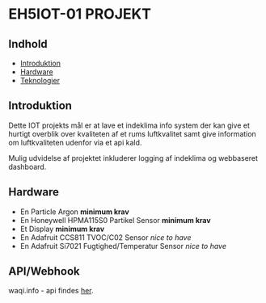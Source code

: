# EH5IOT-01 PROJEKT
## Indhold
* [Introduktion](#Introduktion)
* [Hardware](#Hardware)
* [Teknologier](#Teknologier)

## Introduktion
Dette IOT projekts mål er at lave et indeklima info system der kan give et hurtigt overblik over kvaliteten af et rums luftkvalitet samt give information om luftkvaliteten udenfor via et api kald.

Mulig udvidelse af projektet inkluderer logging af indeklima og webbaseret dashboard.

## Hardware
* En Particle Argon **minimum krav**
* En Honeywell HPMA115S0 Partikel Sensor **minimum krav**
* Et Display **minimum krav**
* En Adafruit CCS811 TVOC/C02 Sensor *nice to have*
* En Adafruit Si7021 Fugtighed/Temperatur Sensor *nice to have*

## API/Webhook
waqi.info - api findes [her](https://aqicn.org/api/).